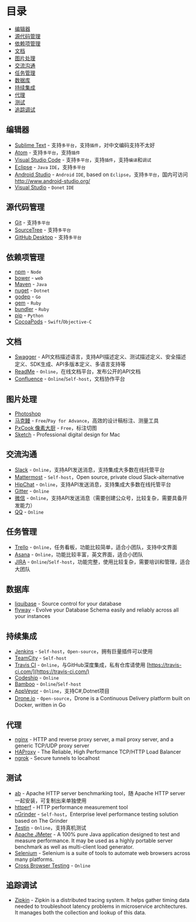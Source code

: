 # 目录

<!-- TOC depthFrom:2 -->

- [编辑器](#编辑器)
- [源代码管理](#源代码管理)
- [依赖项管理](#依赖项管理)
- [文档](#文档)
- [图片处理](#图片处理)
- [交流沟通](#交流沟通)
- [任务管理](#任务管理)
- [数据库](#数据库)
- [持续集成](#持续集成)
- [代理](#代理)
- [测试](#测试)
- [追踪调试](#追踪调试)

<!-- /TOC -->

## 编辑器

* [Sublime Text](https://www.sublimetext.com/) - 支持`多平台`，支持`插件`，对中文编码支持不太好
* [Atom](https://atom.io/) - 支持`多平台`，支持`插件`
* [Visual Studio Code](https://code.visualstudio.com/) - 支持`多平台`，支持`插件`，支持`编译`和`调试`
* [Eclipse](http://www.eclipse.org/) - `Java` `IDE`，支持`多平台`
* [Android Studio](https://developer.android.com/studio/index.html) - `Android` `IDE`, based on `Eclipse`，支持`多平台`，国内可访问 http://www.android-studio.org/
* [Visual Studio](https://www.visualstudio.com/) - `Donet` `IDE`

## 源代码管理

* [Git](https://git-scm.com/) - 支持`多平台`
* [SourceTree](https://www.sourcetreeapp.com/) - 支持`多平台`
* [GitHub Desktop](https://desktop.github.com/) - 支持`多平台`

## 依赖项管理

* [npm](https://www.npmjs.com/) - `Node`
* [bower](https://bower.io/) - `web`
* [Maven](https://maven.apache.org/) - `Java`
* [nuget](https://www.nuget.org/) - `Dotnet`
* [godep](https://github.com/tools/godep) - `Go`
* [gem](https://rubygems.org/) - `Ruby`
* [bundler](http://bundler.io/) - `Ruby`
* [pip](https://pip.pypa.io/en/stable/) - `Python`
* [CocoaPods](https://cocoapods.org/) - `Swift`/`Objective-C`

## 文档

* [Swagger](http://swagger.io/) - API文档描述语言，支持API描述定义、测试描述定义、安全描述定义、SDK生成、API多版本定义、多语言支持等
* [ReadMe](https://readme.io/) - `Online`，在线文档平台，发布公开的API文档
* [Confluence](https://www.atlassian.com/software/confluence) - `Online`/`Self-host`，文档协作平台

## 图片处理

* [Photoshop](http://www.adobe.com/cn/products/cs6/photoshop.html)
* [马克鳗](http://www.getmarkman.com/) - `Free`/`Pay for Advance`，高效的设计稿标注、测量工具
* [PxCook 像素大厨](http://www.fancynode.com.cn/pxcook) - `Free`，标注切图
* [Sketch](https://www.sketchapp.com/) - Professional digital design for Mac

## 交流沟通

* [Slack](https://slack.com/) - `Online`，支持API发送消息，支持集成大多数在线托管平台
* [Mattermost](https://about.mattermost.com/) - `Self-host`，Open source, private cloud Slack-alternative
* [HipChat](https://www.hipchat.com/) - `Online`，支持API发送消息，支持集成大多数在线托管平台
* [Gitter](https://gitter.im/) - `Online`
* [微信](https://weixin.qq.com/) - `Online`，支持API发送消息（需要创建公众号，比较复杂，需要具备开发能力）
* [QQ](https://im.qq.com/) - `Online`

## 任务管理

* [Trello](https://trello.com/) - `Online`，任务看板，功能比较简单，适合小团队，支持中文界面
* [Asana](https://asana.com/) - `Online`，功能比较丰富，英文界面，适合小团队
* [JIRA](https://www.atlassian.com/software/jira) - `Online`/`Self-host`，功能完整，使用比较复杂，需要培训和管理，适合大团队

## 数据库

* [liquibase](http://www.liquibase.org/) - Source control for your database
* [flyway](https://flywaydb.org/) - Evolve your Database Schema easily and reliably across all your instances

## 持续集成

* [Jenkins](https://jenkins.io/) - `Self-host`，`Open-source`，拥有巨量插件可以使用
* [TeamCity](https://www.jetbrains.com/teamcity/) - `Self-host`
* [Travis CI](https://travis-ci.org/) - `Online`，与GitHub深度集成，私有仓库请使用 [https://travis-ci.com/](https://travis-ci.com/)
* [Codeship](https://codeship.com/) - `Online`
* [Bamboo](https://www.atlassian.com/software/bamboo) - `Online`/`Self-host`
* [AppVeyor](https://www.appveyor.com/) - `Online`，支持C\#,Dotnet项目
* [Drone.io](https://github.com/drone/drone) - `Open-source`，Drone is a Continuous Delivery platform built on Docker, written in Go

## 代理

* [nginx](https://nginx.org/) - HTTP and reverse proxy server, a mail proxy server, and a generic TCP/UDP proxy server
* [HAProxy](http://www.haproxy.org/) - The Reliable, High Performance TCP/HTTP Load Balancer
* [ngrok](https://ngrok.com/) - Secure tunnels to localhost

## 测试

* [ab](https://httpd.apache.org/docs/2.4/programs/ab.html) - Apache HTTP server benchmarking tool，随 Apache HTTP server 一起安装，可复制出来单独使用
* [httperf](https://linux.die.net/man/1/httperf) - HTTP performance measurement tool
* [nGrinder](https://naver.github.io/ngrinder/) - `Self-host`，Enterprise level performance testing solution based on The Grinder
* [Testin](http://www.testin.cn/) - `Online`，支持真机测试
* [Apache JMeter](http://jmeter.apache.org/) - A 100% pure Java application designed to test and measure performance. It may be used as a highly portable server benchmark as well as multi-client load generator.
* [Selenium](http://www.seleniumhq.org/) - Selenium is a suite of tools to automate web browsers across many platforms.
* [Cross Browser Testing](https://crossbrowsertesting.com/) - `Online`

## 追踪调试

* [Zipkin](http://zipkin.io/) - Zipkin is a distributed tracing system. It helps gather timing data needed to troubleshoot latency problems in microservice architectures. It manages both the collection and lookup of this data.
